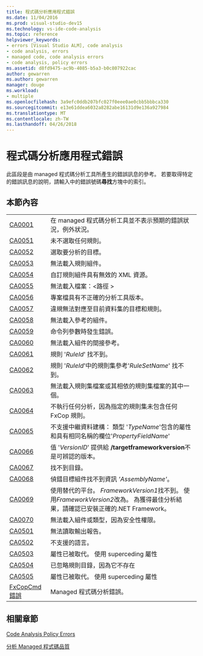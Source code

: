 ```yaml
---
title: 程式碼分析應用程式錯誤
ms.date: 11/04/2016
ms.prod: visual-studio-dev15
ms.technology: vs-ide-code-analysis
ms.topic: reference
helpviewer_keywords:
- errors [Visual Studio ALM], code analysis
- code analysis, errors
- managed code, code analysis errors
- code analysis, policy errors
ms.assetid: d8fd9475-ac9b-4085-b5a3-b0c807922cac
author: gewarren
ms.author: gewarren
manager: douge
ms.workload:
- multiple
ms.openlocfilehash: 3a9efc0ddb207bfc027f0eee0ae0cbb5bbbca330
ms.sourcegitcommit: e13e61ddea6032a8282abe16131d9e136a927984
ms.translationtype: MT
ms.contentlocale: zh-TW
ms.lasthandoff: 04/26/2018
---
```

# <a name="code-analysis-application-errors"></a>程式碼分析應用程式錯誤
此區段是由 managed 程式碼分析工具所產生的錯誤訊息的參考。 若要取得特定的錯誤訊息的說明，請輸入中的錯誤號碼**尋找**方塊中的索引。

## <a name="in-this-section"></a>本節內容

|||
|-|-|
|[CA0001](ca0001.md)|在 managed 程式碼分析工具並不表示預期的錯誤狀況，例外狀況。|
|[CA0051](ca0051.md)|未不選取任何規則。|
|[CA0052](ca0052.md)|選取要分析的目標。|
|[CA0053](ca0053.md)|無法載入規則組件。|
|[CA0054](ca0054.md)|自訂規則組件具有無效的 XML 資源。|
|[CA0055](ca0055.md)|無法載入檔案：\<路徑 >|
|[CA0056](ca0056.md)|專案檔具有不正確的分析工具版本。|
|[CA0057](ca0057.md)|違規無法對應至目前資料集的目標和規則。|
|[CA0058](ca0058.md)|無法載入參考的組件。|
|[CA0059](ca0059.md)|命令列參數時發生錯誤。|
|[CA0060](ca0060.md)|無法載入組件的間接參考。|
|[CA0061](ca0061.md)|規則 '*RuleId*' 找不到。|
|[CA0062](ca0062.md)|規則 '*RuleId*'中的規則集參考'*RuleSetName*' 找不到。|
|[CA0063](ca0063.md)|無法載入規則集檔案或其相依的規則集檔案的其中一個。|
|[CA0064](ca0064.md)|不執行任何分析，因為指定的規則集未包含任何 FxCop 規則。|
|[CA0065](ca0065.md)|不支援中繼資料建構： 類型 '*TypeName*'包含的屬性和具有相同名稱的欄位'*PropertyFieldName*'|
|[CA0066](ca0066.md)|值 '*VersionID*' 提供給 **/targetframeworkversion**不是可辨認的版本。|
|[CA0067](ca0067.md)|找不到目錄。|
|[CA0068](ca0068.md)|偵錯目標組件找不到資訊 *'AssemblyName'*。|
|[CA0069](ca0069.md)|使用替代的平台。 *FrameworkVersion1*找不到。 使用*FrameworkVersion2*改為。 為獲得最佳分析結果，請確認已安裝正確的.NET Framework。|
|[CA0070](ca0070.md)|無法載入組件或類型，因為安全性權限。|
|[CA0501](ca0501.md)|無法讀取輸出報告。|
|[CA0502](ca0502.md)|不支援的語言。|
|[CA0503](ca0503.md)|屬性已被取代。 使用 superceding 屬性|
|[CA0504](ca0504.md)|已忽略規則目錄，因為它不存在|
|[CA0505](ca0505.md)|屬性已被取代。 使用 superceding 屬性|
|[FxCopCmd 錯誤](fxcopcmd-errors.md)|Managed 程式碼分析錯誤。|

## <a name="related-sections"></a>相關章節
 [Code Analysis Policy Errors](../code-quality/code-analysis-policy-errors.md)

 [分析 Managed 程式碼品質](../code-quality/analyzing-managed-code-quality-by-using-code-analysis.md)

